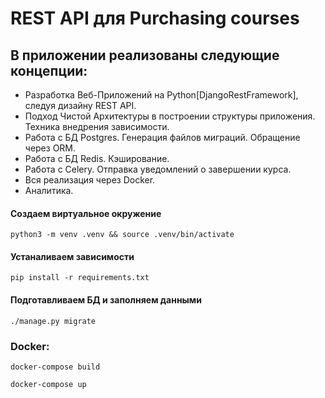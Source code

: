 # REST API для Purchasing courses


## В приложении реализованы следующие концепции:
- Разработка Веб-Приложений на Python[DjangoRestFramework], следуя дизайну REST API.
- Подход Чистой Архитектуры в построении структуры приложения. Техника внедрения зависимости.
- Работа с БД Postgres. Генерация файлов миграций. Обращение через ORM.
- Работа с БД Redis. Кэширование. 
- Работа с Celery. Отправка уведомлений о завершении курса.
- Вся реализация через Docker.
- Аналитика.


#### Создаем виртуальное окружение
```
python3 -m venv .venv && source .venv/bin/activate
```

#### Устаналиваем зависимости
```
pip install -r requirements.txt
```

#### Подготавливаем БД и заполняем данными
```
./manage.py migrate

```

### Docker:

```
docker-compose build
```

```
docker-compose up
